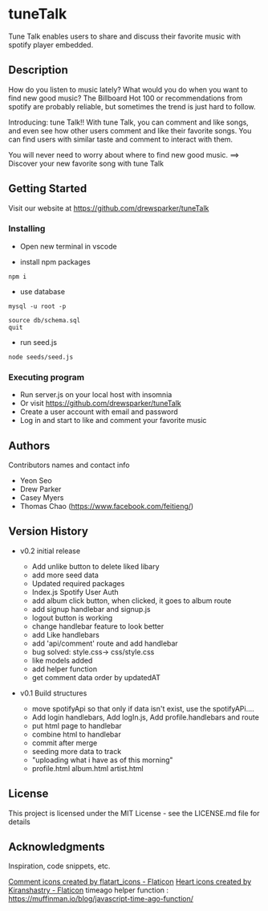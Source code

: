 # tuneTalk

Tune Talk enables users to share and discuss their favorite music with spotify player embedded.




## Description

How do you listen to music lately? 
What would you do when you want to find new good music?
The Billboard Hot 100 or recommendations from spotify are probably reliable, but sometimes the trend is just hard to follow.

Introducing: tune Talk!!
With tune Talk, you can comment and like songs, and even see how other users comment and like their favorite songs.
You can find users with similar taste and comment to interact with them. 

You will never need to worry about where to find new good music. 
==> Discover your new favorite song with tune Talk




## Getting Started
Visit our website at https://github.com/drewsparker/tuneTalk




### Installing

* Open new terminal in vscode

* install npm packages

```
npm i
```
* use database

```
mysql -u root -p
```

```
source db/schema.sql
quit
```

* run seed.js
```
node seeds/seed.js
```




### Executing program

* Run server.js on your local host with insomnia
* Or visit https://github.com/drewsparker/tuneTalk 
* Create a user account with email and password 
* Log in and start to like and comment your favorite music




## Authors

Contributors names and contact info
* Yeon Seo  
* Drew Parker
* Casey Myers
* Thomas Chao (https://www.facebook.com/feitieng/)




## Version History

* v0.2 initial release
    * Add unlike button to delete liked libary
    * add more seed data
    * Updated required packages
    * Index.js Spotify User Auth
    * add album click button, when clicked, it goes to album route
    * add signup handlebar and signup.js
    * logout button is working
    * change handlebar feature to look better
    * add Like handlebars
    * add 'api/comment' route and add handlebar
    * bug solved: style.css-> css/style.css
    * like models added
    * add helper function
    * get comment data order by updatedAT

* v0.1 Build structures 
    * move spotifyApi so that only if data isn't exist, use the spotifyAPi.… 
    * Add login handlebars, Add logIn.js, Add profile.handlebars and route
    * put html page to handlebar
    * combine html to handlebar
    * commit after merge
    * seeding more data to track
    * "uploading what i have as of this morning"
    * profile.html album.html artist.html




## License

This project is licensed under the MIT License - see the LICENSE.md file for details




## Acknowledgments

Inspiration, code snippets, etc.

<a href="https://www.flaticon.com/free-icons/comment" title="comment icons">Comment icons created by flatart_icons - Flaticon</a>
<a href="https://www.flaticon.com/free-icons/heart" title="heart icons">Heart icons created by Kiranshastry - Flaticon</a>
timeago helper function : https://muffinman.io/blog/javascript-time-ago-function/



